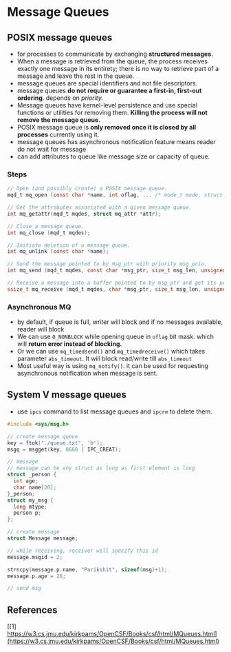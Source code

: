 # Message Queues

## POSIX message queues

- for processes to communicate by exchanging **structured messages.**
- When a message is retrieved from the queue, the process receives exactly one message in its entirety; there is no way to retrieve part of a message and leave the rest in the queue.
- message queues are special identifiers and not file descriptors.
- message queues **do not require or guarantee a first-in, first-out ordering**. depends on *priority.*
- Message queues have kernel-level persistence and use special functions or utilities for removing them. **Killing the process will not remove the message queue.**
- POSIX message queue is **only removed once it is closed by all processes** currently using it.
- message queues has asynchronous notification feature means reader do not wait for message
- can add attributes to queue like message size or capacity of queue.

### Steps

```c
// Open (and possibly create) a POSIX message queue.
mqd_t mq_open (const char *name, int oflag, ... /* mode_t mode, struct mq_attr *attr */);

// Get the attributes associated with a given message queue.
int mq_getattr(mqd_t mqdes, struct mq_attr *attr);

// Close a message queue.
int mq_close (mqd_t mqdes);

// Initiate deletion of a message queue.
int mq_unlink (const char *name);

// Send the message pointed to by msg_ptr with priority msg_prio.
int mq_send (mqd_t mqdes, const char *msg_ptr, size_t msg_len, unsigned int msg_prio);

// Receive a message into a buffer pointed to by msg_ptr and get its priority msg_prio. 
ssize_t mq_receive (mqd_t mqdes, char *msg_ptr, size_t msg_len, unsigned int *msg_prio);
```

### Asynchronous MQ

- by default, if queue is full, writer will block and if no messages available, reader will block
- We can use `O_NONBLOCK` while opening queue in `oflag` bit mask. which will **return error instead of blocking.**
- Or we can use `mq_timedsend()` and `mq_timedreceive()` which takes parameter `abs_timeout`. It will block read/write till `abs_timeout`
- Most useful way is using `mq_notify()`. it can be used for requesting asynchronous notification when message is sent.

## System V message queues

- use `ipcs` command to list message queues and `ipcrm` to delete them.

```c
#include <sys/msg.h>

// create message queue
key = ftok("./queue.txt", 'b');
msgq = msgget(key, 0666 | IPC_CREAT);

// message
// message can be any struct as long as first element is long
struct _person {
  int age;
  char name[20];
}_person;
struct my_msg {
  long mtype;
  person p;
};

// create message
struct Message message;

// while receiving, receiver will specify this id
message.msgid = 2;

strncpy(message.p.name, "Parikshit", sizeof(msg)+1);
message.p.age = 26;

// send msg
```

## References

[[1] https://w3.cs.jmu.edu/kirkpams/OpenCSF/Books/csf/html/MQueues.html](https://w3.cs.jmu.edu/kirkpams/OpenCSF/Books/csf/html/MQueues.html)